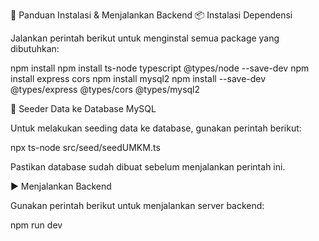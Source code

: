 🚀 Panduan Instalasi & Menjalankan Backend
📦 Instalasi Dependensi

Jalankan perintah berikut untuk menginstal semua package yang dibutuhkan:

npm install
npm install ts-node typescript @types/node --save-dev
npm install express cors
npm install mysql2
npm install --save-dev @types/express @types/cors @types/mysql2

🌱 Seeder Data ke Database MySQL

Untuk melakukan seeding data ke database, gunakan perintah berikut:

npx ts-node src/seed/seedUMKM.ts


Pastikan database sudah dibuat sebelum menjalankan perintah ini.

▶️ Menjalankan Backend

Gunakan perintah berikut untuk menjalankan server backend:

npm run dev